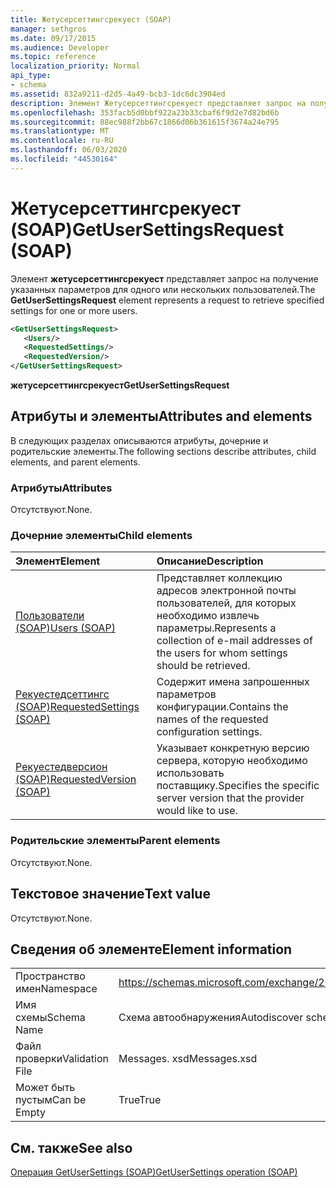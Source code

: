 ```yaml
---
title: Жетусерсеттингсрекуест (SOAP)
manager: sethgros
ms.date: 09/17/2015
ms.audience: Developer
ms.topic: reference
localization_priority: Normal
api_type:
- schema
ms.assetid: 832a9211-d2d5-4a49-bcb3-1dc6dc3904ed
description: Элемент Жетусерсеттингсрекуест представляет запрос на получение указанных параметров для одного или нескольких пользователей.
ms.openlocfilehash: 353facb5d0bbf922a23b33cbaf6f9d2e7d82bd6b
ms.sourcegitcommit: 88ec988f2bb67c1866d06b361615f3674a24e795
ms.translationtype: MT
ms.contentlocale: ru-RU
ms.lasthandoff: 06/03/2020
ms.locfileid: "44530164"
---
```

# <a name="getusersettingsrequest-soap"></a><span data-ttu-id="1826d-103">Жетусерсеттингсрекуест (SOAP)</span><span class="sxs-lookup"><span data-stu-id="1826d-103">GetUserSettingsRequest (SOAP)</span></span>

<span data-ttu-id="1826d-104">Элемент **жетусерсеттингсрекуест** представляет запрос на получение указанных параметров для одного или нескольких пользователей.</span><span class="sxs-lookup"><span data-stu-id="1826d-104">The **GetUserSettingsRequest** element represents a request to retrieve specified settings for one or more users.</span></span> 
  
```XML
<GetUserSettingsRequest>
   <Users/>
   <RequestedSettings/>
   <RequestedVersion/>
</GetUserSettingsRequest>
```

 <span data-ttu-id="1826d-105">**жетусерсеттингсрекуест**</span><span class="sxs-lookup"><span data-stu-id="1826d-105">**GetUserSettingsRequest**</span></span>
## <a name="attributes-and-elements"></a><span data-ttu-id="1826d-106">Атрибуты и элементы</span><span class="sxs-lookup"><span data-stu-id="1826d-106">Attributes and elements</span></span>

<span data-ttu-id="1826d-107">В следующих разделах описываются атрибуты, дочерние и родительские элементы.</span><span class="sxs-lookup"><span data-stu-id="1826d-107">The following sections describe attributes, child elements, and parent elements.</span></span>
  
### <a name="attributes"></a><span data-ttu-id="1826d-108">Атрибуты</span><span class="sxs-lookup"><span data-stu-id="1826d-108">Attributes</span></span>

<span data-ttu-id="1826d-109">Отсутствуют.</span><span class="sxs-lookup"><span data-stu-id="1826d-109">None.</span></span>
  
### <a name="child-elements"></a><span data-ttu-id="1826d-110">Дочерние элементы</span><span class="sxs-lookup"><span data-stu-id="1826d-110">Child elements</span></span>

|<span data-ttu-id="1826d-111">**Элемент**</span><span class="sxs-lookup"><span data-stu-id="1826d-111">**Element**</span></span>|<span data-ttu-id="1826d-112">**Описание**</span><span class="sxs-lookup"><span data-stu-id="1826d-112">**Description**</span></span>|
|:-----|:-----|
|[<span data-ttu-id="1826d-113">Пользователи (SOAP)</span><span class="sxs-lookup"><span data-stu-id="1826d-113">Users (SOAP)</span></span>](users-soap.md) <br/> |<span data-ttu-id="1826d-114">Представляет коллекцию адресов электронной почты пользователей, для которых необходимо извлечь параметры.</span><span class="sxs-lookup"><span data-stu-id="1826d-114">Represents a collection of e-mail addresses of the users for whom settings should be retrieved.</span></span>  <br/> |
|[<span data-ttu-id="1826d-115">Рекуестедсеттингс (SOAP)</span><span class="sxs-lookup"><span data-stu-id="1826d-115">RequestedSettings (SOAP)</span></span>](requestedsettings-soap.md) <br/> |<span data-ttu-id="1826d-116">Содержит имена запрошенных параметров конфигурации.</span><span class="sxs-lookup"><span data-stu-id="1826d-116">Contains the names of the requested configuration settings.</span></span>  <br/> |
|[<span data-ttu-id="1826d-117">Рекуестедверсион (SOAP)</span><span class="sxs-lookup"><span data-stu-id="1826d-117">RequestedVersion (SOAP)</span></span>](requestedversion-soap.md) <br/> |<span data-ttu-id="1826d-118">Указывает конкретную версию сервера, которую необходимо использовать поставщику.</span><span class="sxs-lookup"><span data-stu-id="1826d-118">Specifies the specific server version that the provider would like to use.</span></span>  <br/> |
   
### <a name="parent-elements"></a><span data-ttu-id="1826d-119">Родительские элементы</span><span class="sxs-lookup"><span data-stu-id="1826d-119">Parent elements</span></span>

<span data-ttu-id="1826d-120">Отсутствуют.</span><span class="sxs-lookup"><span data-stu-id="1826d-120">None.</span></span>
  
## <a name="text-value"></a><span data-ttu-id="1826d-121">Текстовое значение</span><span class="sxs-lookup"><span data-stu-id="1826d-121">Text value</span></span>

<span data-ttu-id="1826d-122">Отсутствуют.</span><span class="sxs-lookup"><span data-stu-id="1826d-122">None.</span></span>
  
## <a name="element-information"></a><span data-ttu-id="1826d-123">Сведения об элементе</span><span class="sxs-lookup"><span data-stu-id="1826d-123">Element information</span></span>

|||
|:-----|:-----|
|<span data-ttu-id="1826d-124">Пространство имен</span><span class="sxs-lookup"><span data-stu-id="1826d-124">Namespace</span></span>  <br/> |https://schemas.microsoft.com/exchange/2010/Autodiscover  <br/> |
|<span data-ttu-id="1826d-125">Имя схемы</span><span class="sxs-lookup"><span data-stu-id="1826d-125">Schema Name</span></span>  <br/> |<span data-ttu-id="1826d-126">Схема автообнаружения</span><span class="sxs-lookup"><span data-stu-id="1826d-126">Autodiscover schema</span></span>  <br/> |
|<span data-ttu-id="1826d-127">Файл проверки</span><span class="sxs-lookup"><span data-stu-id="1826d-127">Validation File</span></span>  <br/> |<span data-ttu-id="1826d-128">Messages. xsd</span><span class="sxs-lookup"><span data-stu-id="1826d-128">Messages.xsd</span></span>  <br/> |
|<span data-ttu-id="1826d-129">Может быть пустым</span><span class="sxs-lookup"><span data-stu-id="1826d-129">Can be Empty</span></span>  <br/> |<span data-ttu-id="1826d-130">True</span><span class="sxs-lookup"><span data-stu-id="1826d-130">True</span></span>  <br/> |
   
## <a name="see-also"></a><span data-ttu-id="1826d-131">См. также</span><span class="sxs-lookup"><span data-stu-id="1826d-131">See also</span></span>



[<span data-ttu-id="1826d-132">Операция GetUserSettings (SOAP)</span><span class="sxs-lookup"><span data-stu-id="1826d-132">GetUserSettings operation (SOAP)</span></span>](getusersettings-operation-soap.md)

